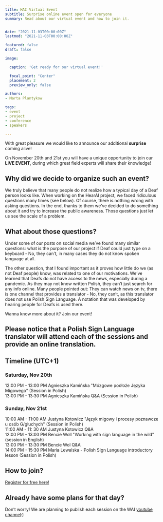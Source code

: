 ```yaml
---
title: HAI Virtual Event
subtitle: Surprise online event open for everyone
summary: Read about our virtual event and how to join it.


date: "2021-11-03T00:00:00Z"
lastmod: "2021-11-03T00:00:00Z"

featured: false
draft: false

image:

  caption: 'Get ready for our virtual event!'

  focal_point: "Center"
  placement: 2
  preview_only: false

authors:
- Marta Plantykow

tags:
- event
- project
- conference
- speakers

---
```




With great pleasure we would like to announce our additional **surprise** coming alive!

On November 20th and 21st you will have a unique opportunity to join our **LIVE EVENT**, during which great field experts will share their knowledge!

## Why did we decide to organize such an event?

We truly believe that many people do not realize how a typical day of a Deaf person looks like. When working on the HearAI project, we faced ridiculous questions many times (see below). Of course, there is nothing wrong with asking questions. In the end, thanks to them we’ve decided to do something about it and try to increase the public awareness. Those questions just let us see the scale of a problem.

## What about those questions?

Under some of our posts on social media we’ve found many similar questions: what is the purpose of our project if Deaf could just type on a keyboard - No, they can’t, in many cases they do not know spoken language at all.

The other question, that I found important as it proves how little do we (as not Deaf people) know, was related to one of our motivations. We’ve learned that Deafs do not have access to the news, especially during a pandemic. As they may not know written Polish, they can’t just search for any info online. Many people pointed out: They can watch news on tv, there is one channel that provides a translator - No, they can’t, as this translator does not use Polish Sign Language. A notation that was developed by hearing people for Deafs is used there.

Wanna know more about it? Join our event!

## Please notice that a Polish Sign Language translator will attend each of the sessions and provide an online translation.

## Timeline (UTC+1)

### Saturday, Nov 20th

12:00 PM - 13:00 PM Agnieszka Kamińska "Mózgowe podłoże Języka Migowego" (Session in Polish) <br>
13:00 PM - 13:30 PM Agnieszka Kamińska Q&A (Session in Polish)

### Sunday, Nov 21st

10:00 AM - 11:00 AM Justyna Kotowicz "Język migowy i procesy poznawcze u osób G/głuchych" (Session in Polish) <br>
11:00 AM - 11: 30 AM Justyna Kotowicz Q&A <br>
12:00 PM - 13:00 PM Bencie Woll "Working with sign language in the wild" (session in English) <br>
13:00 PM - 13:30 PM Bencie Wol Q&A <br>
14:00 PM - 15:30 PM Maria Lewalska - Polish Sign Language introductory lesson (Session in Polish)

## How to join?
[Register for free here!](https://www.eventbrite.ca/e/hearai-ai-for-sign-language-recognition-wai-poland-tickets-209401474447 )

## Already have some plans for that day?

Don’t worry! We are planning to publish each session on the WAI [youtube channel](https://www.youtube.com/channel/UCiOdFW51psu1lXHNGKTGcHA):)

